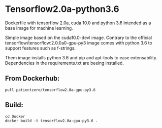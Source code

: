 # Tensorflow2.0a-python3.6
Dockerfile with tensorflow 2.0a, cuda 10.0 and python 3.6 intended as a base image for machine learning.

Simple image based on the cuda10.0-devl image.
Contrary to the official tensorflow/tensorflow:2.0.0a0-gpu-py3 image comes with python 3.6 to support features such as f-strings.

Them image installs python 3.6 and pip and apt-tools to ease extensability.
Dependencies in the requirements.txt are beeing installed.

## From Dockerhub:
```
pull patientzero/tensorflow2.0a-gpu-py3.6
```

## Build:
```
cd Docker
docker build -t tensorflow2.0a-gpu-py3.6 .
```

